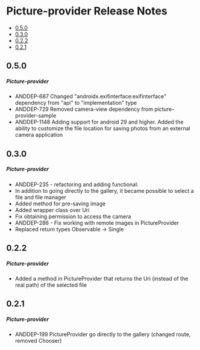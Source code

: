 # Picture-provider Release Notes

- [0.5.0](#050)
- [0.3.0](#030)
- [0.2.2](#022)
- [0.2.1](#021)

## 0.5.0
##### Picture-provider
* ANDDEP-687 Changed "androidx.exifinterface:exifinterface" dependency from "api" to "implementation" type
* ANDDEP-729 Removed camera-view dependency from picture-provider-sample
* ANDDEP-1148 Adding support for android 29 and higher. Added the ability to customize the file location for saving photos from an external camera application
## 0.3.0
##### Picture-provider
* ANDDEP-235 - refactoring and adding functional:
* In addition to going directly to the gallery, it became possible to select a file and file manager
* Added method for pre-saving image
* Added wrapper class over Uri
* Fix obtaining permission to access the camera
* ANDDEP-286 - Fix working with remote images in PictureProvider
* Replaced return types Observable -> Single
## 0.2.2
##### Picture-provider
* Added a method in PictureProvider that returns the Uri (instead of the real path) of the selected file
## 0.2.1
##### Picture-provider
* ANDDEP-199 PictureProvider go directly to the gallery (changed route, removed Chooser)